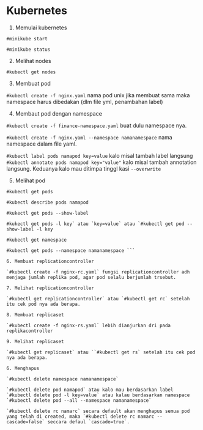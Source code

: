 # Kubernetes
1. Memulai kubernetes

`#minikube start`

`#minikube status`

2. Melihat nodes

`#kubectl get nodes`

3. Membuat pod

`#kubectl create -f nginx.yaml` nama pod unix jika membuat sama maka namespace harus dibedakan (dlm file yml, penambahan label)

4. Membaut pod dengan namespace

`#kubectl create -f finance-namespace.yaml` buat dulu namespace nya.

`#kubectl create -f nginx.yaml --namespace namanamespace` nama namespace dalam file yaml.

`#kubectl label pods namapod key=value` kalo misal tambah label langsung `#kubectl annotate pods namapod key="value"` kalo misal tambah annotation langsung. Keduanya kalo mau ditimpa tinggl kasi `--overwrite`

5. Melihat pod

```
#kubectl get pods

#kubectl describe pods namapod

#kukectl get pods --show-label

#kukectl get pods -l key` atau `key=value` atau `#kubectl get pod --show-label -l key

#kubectl get namespace 

#kubectl get pods --namespace namanamespace ```

6. Membuat replicationcontroller

`#kubectl create -f nginx-rc.yaml` fungsi replicationcontroller adh menjaga jumlah replika pod, agar pod selalu berjumlah trsebut.

7. Melihat replicationcontroller

`#kubectl get replicationcontroller` atau `#kubectl get rc` setelah itu cek pod nya ada berapa.

8. Membuat replicaset

`#kubectl create -f nginx-rs.yaml` lebih dianjurkan dri pada replikacontroller

9. Melihat replicaset

`#kubectl get replicaset` atau ``#kubectl get rs` setelah itu cek pod nya ada berapa.

6. Menghapus

`#kubectl delete namespace namanamespace`

`#kubectl delete pod namapod` atau kalo mau berdasarkan label `#kubectl delete pod -l key=value` atau kalau berdasarkan namespace `#kubectl delete pod --all --namespace namanamespace`

`#kubectl delete rc namarc` secara default akan menghapus semua pod yang telah di created, maka `#kubectl delete rc namarc --cascade=false` seccara defaul `cascade=true`.

